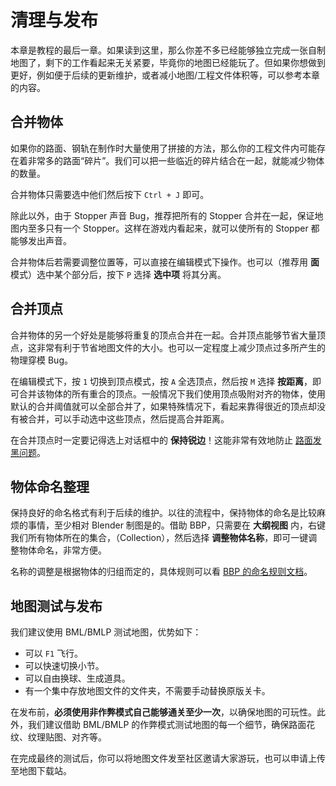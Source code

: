 # 清理与发布

本章是教程的最后一章。如果读到这里，那么你差不多已经能够独立完成一张自制地图了，剩下的工作看起来无关紧要，毕竟你的地图已经能玩了。但如果你想做到更好，例如便于后续的更新维护，或者减小地图/工程文件体积等，可以参考本章的内容。

## 合并物体

如果你的路面、钢轨在制作时大量使用了拼接的方法，那么你的工程文件内可能存在着非常多的路面“碎片”。我们可以把一些临近的碎片结合在一起，就能减少物体的数量。

合并物体只需要选中他们然后按下 `Ctrl + J` 即可。

除此以外，由于 Stopper 声音 Bug，推荐把所有的 Stopper 合并在一起，保证地图内至多只有一个 Stopper。这样在游戏内看起来，就可以使所有的 Stopper 都能够发出声音。

合并物体后若需要调整位置等，可以直接在编辑模式下操作。也可以（推荐用 **面** 模式）选中某个部分后，按下 `P` 选择 **选中项** 将其分离。

## 合并顶点

合并物体的另一个好处是能够将重复的顶点合并在一起。合并顶点能够节省大量顶点，这非常有利于节省地图文件的大小。也可以一定程度上减少顶点过多所产生的物理穿模 Bug。

在编辑模式下，按 `1` 切换到顶点模式，按 `A` 全选顶点，然后按 `M` 选择 **按距离**，即可合并该物体的所有重合的顶点。一般情况下我们使用顶点吸附对齐的物体，使用默认的合并阈值就可以全部合并了，如果特殊情况下，看起来靠得很近的顶点却没有被合并，可以手动选中这些顶点，然后提高合并距离。

在合并顶点时一定要记得选上对话框中的 **保持锐边**！这能非常有效地防止 [路面发黑问题](../../mapping/blender/black-floor)。

## 物体命名整理

保持良好的命名格式有利于后续的维护。以往的流程中，保持物体的命名是比较麻烦的事情，至少相对 Blender 制图是的。借助 BBP，只需要在 **大纲视图** 内，右键我们所有物体所在的集合，（Collection），然后选择 **调整物体名称**，即可一键调整物体命名，非常方便。

名称的调整是根据物体的归组而定的，具体规则可以看 [BBP 的命名规则文档](https://yyc12345.github.io/BallanceBlenderHelper/zh-cn/naming-convention/)。

<!-- TODO: ## 无用物体整理 -->

## 地图测试与发布

我们建议使用 BML/BMLP 测试地图，优势如下：

- 可以 `F1` 飞行。
- 可以快速切换小节。
- 可以自由换球、生成道具。
- 有一个集中存放地图文件的文件夹，不需要手动替换原版关卡。

在发布前，**必须使用非作弊模式自己能够通关至少一次**，以确保地图的可玩性。此外，我们建议借助 BML/BMLP 的作弊模式测试地图的每一个细节，确保路面花纹、纹理贴图、对齐等。

在完成最终的测试后，你可以将地图文件发至社区邀请大家游玩，也可以申请上传至地图下载站。
